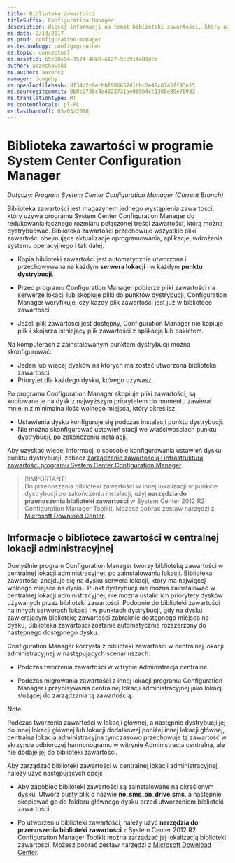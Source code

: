 ```yaml
---
title: Biblioteka zawartości
titleSuffix: Configuration Manager
description: Więcej informacji na temat biblioteki zawartości, który używa programu System Center Configuration Manager do redukowania łącznego rozmiaru zawartości rozproszonego.
ms.date: 2/14/2017
ms.prod: configuration-manager
ms.technology: configmgr-other
ms.topic: conceptual
ms.assetid: 65c88e54-3574-48b0-a127-9cc914a89dca
author: aczechowski
ms.author: aaroncz
manager: dougeby
ms.openlocfilehash: df34c2c8ecb0f906657d1bbc2e49c87a5ff93e15
ms.sourcegitcommit: 0b0c2735c4ed822731ae069b4cc1380e89e78933
ms.translationtype: MT
ms.contentlocale: pl-PL
ms.lasthandoff: 05/03/2018
---
```

# <a name="the-content-library-in-system-center-configuration-manager"></a>Biblioteka zawartości w programie System Center Configuration Manager

*Dotyczy: Program System Center Configuration Manager (Current Branch)*

Biblioteka zawartości jest magazynem jednego wystąpienia zawartości, który używa programu System Center Configuration Manager do redukowania łącznego rozmiaru połączonej treści zawartości, którą można dystrybuować. Biblioteka zawartości przechowuje wszystkie pliki zawartości obejmujące aktualizacje oprogramowania, aplikacje, wdrożenia systemu operacyjnego i tak dalej.

 - Kopia biblioteki zawartości jest automatycznie utworzona i przechowywana na każdym **serwera lokacji** i w każdym **punktu dystrybucji**.

 - Przed programu Configuration Manager pobierze pliki zawartości na serwerze lokacji lub skopiuje pliki do punktów dystrybucji, Configuration Manager weryfikuje, czy każdy plik zawartości jest już w bibliotece zawartości.
 - Jeżeli plik zawartości jest dostępny, Configuration Manager nie kopiuje plik i skojarza istniejący plik zawartości z aplikacją lub pakietem.

Na komputerach z zainstalowanym punktem dystrybucji można skonfigurować:

- Jeden lub więcej dysków na których ma zostać utworzona biblioteka zawartości.
- Priorytet dla każdego dysku, którego używasz.

Po programu Configuration Manager skopiuje pliki zawartości, są kopiowane je na dysk z najwyższym priorytetem do momentu zawierał mniej niż minimalna ilość wolnego miejsca, który określisz.
- Ustawienia dysku konfiguruje się podczas instalacji punktu dystrybucji.
- Nie można skonfigurować ustawień stacji we właściwościach punktu dystrybucji, po zakończeniu instalacji.


Aby uzyskać więcej informacji o sposobie konfigurowania ustawień dysku punktu dystrybucji, zobacz [zarządzanie zawartością i infrastrukturą zawartości programu System Center Configuration Manager](../../../core/servers/deploy/configure/manage-content-and-content-infrastructure.md).  


>  [!IMPORTANT]  
>  Do przenoszenia biblioteki zawartości w innej lokalizacji w punkcie dystrybucji po zakończeniu instalacji, użyj **narzędzia do przenoszenia biblioteki zawartości** w System Center 2012 R2 Configuration Manager Toolkit. Możesz pobrać zestaw narzędzi z [Microsoft Download Center](http://go.microsoft.com/fwlink/?LinkId=279566).  

## <a name="about-the-content-library-on-the-central-administration-site"></a>Informacje o bibliotece zawartości w centralnej lokacji administracyjnej  
 Domyślnie program Configuration Manager tworzy bibliotekę zawartości w centralnej lokacji administracyjnej, po zainstalowaniu lokacji. Biblioteka zawartości znajduje się na dysku serwera lokacji, który ma najwięcej wolnego miejsca na dysku. Punkt dystrybucji nie można zainstalować w centralnej lokacji administracyjnej, nie można ustalić ich priorytety dysków używanych przez biblioteki zawartości. Podobnie do biblioteki zawartości na innych serwerach lokacji i w punktach dystrybucji, gdy na dysku zawierającym bibliotekę zawartości zabraknie dostępnego miejsca na dysku, Biblioteka zawartości zostanie automatycznie rozszerzony do następnego dostępnego dysku.  

 Configuration Manager korzysta z biblioteki zawartości w centralnej lokacji administracyjnej w następujących scenariuszach:  

-   Podczas tworzenia zawartości w witrynie Administracja centralna.  

-   Podczas migrowania zawartości z innej lokacji programu Configuration Manager i przypisywania centralnej lokacji administracyjnej jako lokacji służącej do zarządzania tą zawartością.  

> [!NOTE]  
>  Podczas tworzenia zawartości w lokacji głównej, a następnie dystrybucji jej do innej lokacji głównej lub lokacji dodatkowej poniżej innej lokacji głównej, centralna lokacja administracyjna tymczasowo przechowuje tą zawartość w skrzynce odbiorczej harmonogramu w witrynie Administracja centralna, ale nie dodaje jej do biblioteki zawartości.  

 Aby zarządzać biblioteki zawartości w centralnej lokacji administracyjnej, należy użyć następujących opcji:  

-   Aby zapobiec biblioteki zawartości są zainstalowane na określonym dysku, Utwórz pusty plik o nazwie **no_sms_on_drive.sms**, a następnie skopiować go do folderu głównego dysku przed utworzeniem biblioteki zawartości.  

-   Po utworzeniu biblioteki zawartości, należy użyć **narzędzia do przenoszenia biblioteki zawartości** z System Center 2012 R2 Configuration Manager Toolkit można zarządzać jej lokalizacją biblioteki zawartości. Możesz pobrać zestaw narzędzi z [Microsoft Download Center](http://go.microsoft.com/fwlink/?LinkId=279566).  
